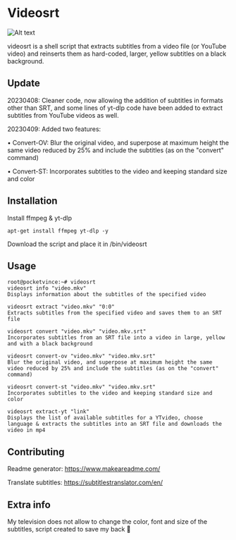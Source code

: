 # Videosrt

![Alt text](https://raw.githubusercontent.com/pocketvince/videosrt/main/4-f2ef19ccf7.gif?raw=true "convert-st, convert, convert-ov")

videosrt is a shell script that extracts subtitles from a video file (or YouTube video) and reinserts them as hard-coded, larger, yellow subtitles on a black background.

## Update
20230408: Cleaner code, now allowing the addition of subtitles in formats other than SRT, and some lines of yt-dlp code have been added to extract subtitles from YouTube videos as well. 

20230409: Added two features:

• Convert-OV: Blur the original video, and superpose at maximum height the same video reduced by 25% and include the subtitles (as on the "convert" command)

• Convert-ST: Incorporates subtitles to the video and keeping standard size and color

## Installation
Install ffmpeg & yt-dlp
```shell
apt-get install ffmpeg yt-dlp -y
```
Download the script and place it in /bin/videosrt

## Usage

```shell
root@pocketvince:~# videosrt
videosrt info "video.mkv"
Displays information about the subtitles of the specified video

videosrt extract "video.mkv" "0:0"
Extracts subtitles from the specified video and saves them to an SRT file

videosrt convert "video.mkv" "video.mkv.srt"
Incorporates subtitles from an SRT file into a video in large, yellow and with a black background

videosrt convert-ov "video.mkv" "video.mkv.srt"
Blur the original video, and superpose at maximum height the same video reduced by 25% and include the subtitles (as on the "convert" command)

videosrt convert-st "video.mkv" "video.mkv.srt"
Incorporates subtitles to the video and keeping standard size and color

videosrt extract-yt "link"
Displays the list of available subtitles for a YTvideo, choose language & extracts the subtitles into an SRT file and downloads the video in mp4
```

## Contributing

Readme generator: https://www.makeareadme.com/

Translate subtitles: https://subtitlestranslator.com/en/

## Extra info
My television does not allow to change the color, font and size of the subtitles, script created to save my back 🥴
